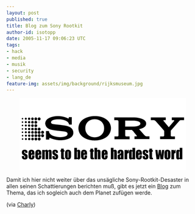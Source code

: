 ```yaml
---
layout: post
published: true
title: Blog zum Sony Rootkit
author-id: isotopp
date: 2005-11-17 09:06:23 UTC
tags:
- hack
- media
- musik
- security
- lang_de
feature-img: assets/img/background/rijksmuseum.jpg
---
```

<div align='center'><a href="http://soryelectronics.com/blog/"><img width='437' height='188' border='0' hspace='5' src='/uploads/sonyelectronics.jpg' alt='' /></a></div>

Damit ich hier nicht weiter über das unsägliche Sony-Rootkit-Desaster in allen seinen Schattierungen berichten muß, gibt es jetzt ein <a href="http://soryelectronics.com/blog/">Blog</a> zum Thema, das ich sogleich auch dem Planet zufügen werde.

(via <a href="http://kuehnast.com/s9y/archives/79-Sory-Electronics.html">Charly</a>)
